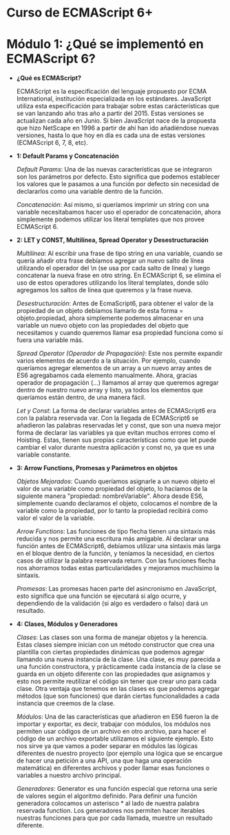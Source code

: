 # Curso de ECMAScript 6+

# Módulo 1: ¿Qué se implementó en ECMAScript 6?

- **¿Qué es ECMAScript?**

  ECMAScript es la especificación del lenguaje propuesto por ECMA International, institución especializada en los estándares. JavaScript utiliza esta especificación para trabajar sobre estas carácterísticas que se van lanzando año tras año a partir del 2015. Estas versiones se actualizan cada año en Junio.
  Si bien JavaScript nace de la propuesta que hizo NetScape en 1996 a partir de ahí han ido añadiéndose nuevas versiones, hasta lo que hoy en día es cada una de estas versiones (ECMAScript 6, 7, 8, etc).

- **1: Default Params y Concatenación**

  _Default Params_: Una de las nuevas características que se integraron son los parámetros por defecto. Esto significa que podemos establecer los valores que le pasamos a una función por defecto sin necesidad de declararlos como una variable dentro de la función.

  _Concatenación_: Así mismo, si queríamos imprimir un string con una variable necesitabamos hacer uso el operador de concatenación, ahora simplemente podemos utilizar los literal templates que nos provee ECMAScript 6.

- **2: LET y CONST, Multilínea, Spread Operator y Desestructuración**

  _Multilínea_: Al escribir una frase de tipo string en una variable, cuando se quería añadir otra frase debíamos agregar un nuevo salto de línea utilizando el operador del \n (se usa por cada salto de línea) y luego concatenar la nueva frase en otro string. En ECMAScript 6, se elimina el uso de estos operadores utilizando los literal templates, donde sólo agregamos los saltos de línea que queremos y la frase nueva.

  _Desestructuración_: Antes de EcmaScript6, para obtener el valor de la propiedad de un objeto debíamos llamarlo de esta forma = objeto.propiedad, ahora simplemente podemos almacenar en una variable un nuevo objeto con las propiedades del objeto que necesitamos y cuando queremos llamar esa propiedad funciona como si fuera una variable más.

  _Spread Operator (Operador de Propagación)_: Este nos permite expandir varios elementos de acuerdo a la situación. Por ejemplo, cuando queríamos agregar elementos de un array a un nuevo array antes de ES6 agregabamos cada elemento manualmente. Ahora, gracias operador de propagación (...) llamamos al array que queremos agregar dentro de nuestro nuevo array y listo, ya todos los elementos que queríamos están dentro, de una manera fácil.

  _Let y Const_: La forma de declarar variables antes de ECMAScript6 era con la palabra reservada var. Con la llegada de ECMAScript6 se añadieron las palabras reservadas let y const, que son una nueva mejor forma de declarar las variables ya que evitan muchos errores como el Hoisting. Estas, tienen sus propias características como que let puede cambiar el valor durante nuestra aplicación y const no, ya que es una variable constante.

- **3: Arrow Functions, Promesas y Parámetros en objetos**

  _Objetos Mejorados_: Cuando queríamos asignarle a un nuevo objeto el valor de una variable como propiedad del objeto, lo hacíamos de la siguiente manera "propiedad: nombreVariable". Ahora desde ES6, simplemente cuando declaramos el objeto, colocamos el nombre de la variable como la propiedad, por lo tanto la propiedad recibirá como valor el valor de la variable.

  _Arrow Functions_: Las funciones de tipo flecha tienen una sintaxis más reducida y nos permite una escritura más amigable. Al declarar una función antes de ECMAScript6, debíamos utilizar una sintaxis más larga en el bloque dentro de la función, y teníamos la necesidad, en ciertos casos de utilizar la palabra reservada return. Con las funciones flecha nos ahorramos todas estas particularidades y mejoramos muchísimo la sintaxis.

  _Promesas_: Las promesas hacen parte del asincronismo en JavaScript, esto significa que una función se ejecutará si algo ocurre, y dependiendo de la validación (si algo es verdadero o falso) dará un resultado.

- **4: Clases, Módulos y Generadores**

  _Clases_: Las clases son una forma de manejar objetos y la herencia. Estas clases siempre inician con un método constructor que crea una plantilla con ciertas propiedades dinámicas que podemos agregar llamando una nueva instancia de la clase. Una clase, es muy parecida a una función constructora, y prácticamente cada instancia de la clase se guarda en un objeto diferente con las propiedades que asignamos y esto nos permite reutilizar el código sin tener que crear uno para cada clase. Otra ventaja que tenemos en las clases es que podemos agregar métodos (que son funciones) que darán ciertas funcionalidades a cada instancia que creemos de la clase.

  _Módulos_: Una de las características que añadieron en ES6 fueron la de importar y exportar, es decir, trabajar con módulos, los módulos nos permiten usar códigos de un archivo en otro archivo, para hacer el código de un archivo exportable utilizamos el siguiente ejemplo. Esto nos sirve ya que vamos a poder separar en módulos las lógicas diferentes de nuestro proyecto (por ejemplo una lógica que se encargue de hacer una petición a una API, una que haga una operación matemática) en diferentes archivos y poder llamar esas funciones o variables a nuestro archivo principal.

  _Generadores_: Generator es una función especial que retorna una serie de valores según el algoritmo definido. Para definir una función generadora colocamos un asterisco \* al lado de nuestra palabra reservada function. Los generadores nos permiten hacer iterables nuestras funciones para que por cada llamada, muestre un resultado diferente.
